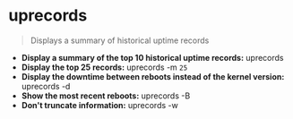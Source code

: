 # uprecords
> Displays a summary of historical uptime records
- **Display a summary of the top 10 historical uptime records:**
uprecords
- **Display the top 25 records:**
uprecords -m `25`
- **Display the downtime between reboots instead of the kernel version:**
uprecords -d
- **Show the most recent reboots:**
uprecords -B
- **Don't truncate information:**
uprecords -w
